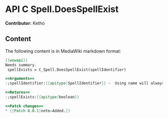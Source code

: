 # API C Spell.DoesSpellExist

**Contributor:** Ketho

## Content

The following content is in MediaWiki markdown format:

```mediawiki
{{wowapi}}
Needs summary.
 spellExists = C_Spell.DoesSpellExist(spellIdentifier)

==Arguments==
:;spellIdentifier:{{apitype|SpellIdentifier}} -  Using name will always check for an override on that spell

==Returns==
:;spellExists:{{apitype|boolean}}

==Patch changes==
* {{Patch 8.0.1|note=Added.}}
```